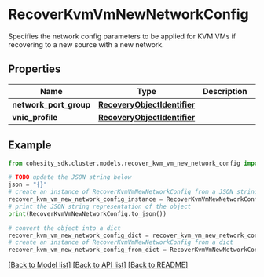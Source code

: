 # RecoverKvmVmNewNetworkConfig

Specifies the network config parameters to be applied for KVM VMs if recovering to a new source with a new network.

## Properties

Name | Type | Description | Notes
------------ | ------------- | ------------- | -------------
**network_port_group** | [**RecoveryObjectIdentifier**](RecoveryObjectIdentifier.md) |  | [optional] 
**vnic_profile** | [**RecoveryObjectIdentifier**](RecoveryObjectIdentifier.md) |  | [optional] 

## Example

```python
from cohesity_sdk.cluster.models.recover_kvm_vm_new_network_config import RecoverKvmVmNewNetworkConfig

# TODO update the JSON string below
json = "{}"
# create an instance of RecoverKvmVmNewNetworkConfig from a JSON string
recover_kvm_vm_new_network_config_instance = RecoverKvmVmNewNetworkConfig.from_json(json)
# print the JSON string representation of the object
print(RecoverKvmVmNewNetworkConfig.to_json())

# convert the object into a dict
recover_kvm_vm_new_network_config_dict = recover_kvm_vm_new_network_config_instance.to_dict()
# create an instance of RecoverKvmVmNewNetworkConfig from a dict
recover_kvm_vm_new_network_config_from_dict = RecoverKvmVmNewNetworkConfig.from_dict(recover_kvm_vm_new_network_config_dict)
```
[[Back to Model list]](../README.md#documentation-for-models) [[Back to API list]](../README.md#documentation-for-api-endpoints) [[Back to README]](../README.md)


